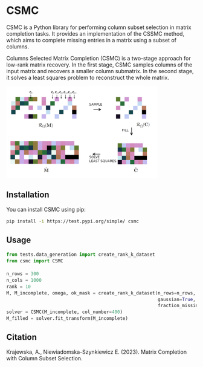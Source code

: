 # CSMC 

CSMC is a Python library for performing column subset selection in matrix completion tasks. It provides an implementation of the CSSMC method, which aims to complete missing entries in a matrix using a subset of columns.

Columns Selected Matrix Completion (CSMC) is a two-stage approach for low-rank matrix recovery. In the first stage, CSMC samples columns of the input matrix  and recovers a smaller column submatrix.
In the second stage, it solves a least squares problem to reconstruct the whole matrix.

<img src="resources/CSMC.png" alt="Alt text" width="400px" />


## Installation

You can install CSMC using pip:

```bash
pip install -i https://test.pypi.org/simple/ csmc
```

## Usage

```python
from tests.data_generation import create_rank_k_dataset
from csmc import CSMC

n_rows = 300
n_cols = 1000
rank = 10
M, M_incomplete, omega, ok_mask = create_rank_k_dataset(n_rows=n_rows, n_cols=n_cols, k=rank,
                                                        gaussian=True,
                                                        fraction_missing=0.8)
solver = CSMC(M_incomplete, col_number=400)
M_filled = solver.fit_transform(M_incomplete)
```

## Citation

Krajewska, A., Niewiadomska-Szynkiewicz E. (2023). Matrix Completion with Column Subset Selection.